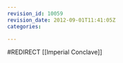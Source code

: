 ```yaml
---
revision_id: 10059
revision_date: 2012-09-01T11:41:05Z
categories:

---
```


#REDIRECT [[Imperial Conclave]]